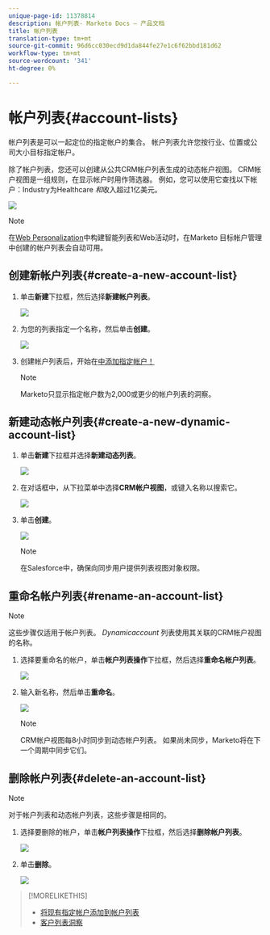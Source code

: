```yaml
---
unique-page-id: 11378814
description: 帐户列表- Marketo Docs — 产品文档
title: 帐户列表
translation-type: tm+mt
source-git-commit: 96d6cc030ecd9d1da844fe27e1c6f62bbd181d62
workflow-type: tm+mt
source-wordcount: '341'
ht-degree: 0%

---
```



# 帐户列表{#account-lists}

帐户列表是可以一起定位的指定帐户的集合。 帐户列表允许您按行业、位置或公司大小目标指定帐户。

除了帐户列表，您还可以创建从公共CRM帐户列表生成的动态帐户视图。 CRM帐户视图是一组规则，在显示帐户时用作筛选器。 例如，您可以使用它查找以下帐户：Industry为Healthcare *和*&#x200B;收入超过1亿美元。

![](assets/one.png)

>[!NOTE]
>
>在[Web Personalization](/help/marketo/product-docs/web-personalization/using-web-segments/web-segments.md)中构建智能列表和Web活动时，在Marketo 目标帐户管理中创建的帐户列表会自动可用。

## 创建新帐户列表{#create-a-new-account-list}

1. 单击&#x200B;**新建**&#x200B;下拉框，然后选择&#x200B;**新建帐户列表**。

   ![](assets/1a.png)

1. 为您的列表指定一个名称，然后单击&#x200B;**创建**。

   ![](assets/three-0.png)

1. 创建帐户列表后，开始在[中添加指定帐户！](/help/marketo/product-docs/target-account-management/target/named-accounts/add-an-existing-named-account-to-an-account-list.md)

   >[!NOTE]
   >
   >Marketo只显示指定帐户数为2,000或更少的帐户列表的洞察。

## 新建动态帐户列表{#create-a-new-dynamic-account-list}

1. 单击&#x200B;**新建**&#x200B;下拉框并选择&#x200B;**新建动态列表**。

   ![](assets/1.png)

1. 在对话框中，从下拉菜单中选择&#x200B;**CRM帐户视图**，或键入名称以搜索它。

   ![](assets/image2017-7-18-9-48-23.png)

1. 单击&#x200B;**创建**。

   ![](assets/step4.jpg)

   >[!NOTE]
   >
   >在Salesforce中，确保向同步用户提供列表视图对象权限。

## 重命名帐户列表{#rename-an-account-list}

>[!NOTE]
>
>这些步骤仅适用于帐户列表。 _Dynamicaccount_ 列表使用其关联的CRM帐户视图的名称。

1. 选择要重命名的帐户，单击&#x200B;**帐户列表操作**&#x200B;下拉框，然后选择&#x200B;**重命名帐户列表**。

   ![](assets/three.png)

1. 输入新名称，然后单击&#x200B;**重命名**。

   ![](assets/four.png)

   >[!NOTE]
   >
   >CRM帐户视图每8小时同步到动态帐户列表。 如果尚未同步，Marketo将在下一个周期中同步它们。

## 删除帐户列表{#delete-an-account-list}

>[!NOTE]
>
>对于帐户列表和动态帐户列表，这些步骤是相同的。

1. 选择要删除的帐户，单击&#x200B;**帐户列表操作**&#x200B;下拉框，然后选择&#x200B;**删除帐户列表**。

   ![](assets/five.png)

1. 单击&#x200B;**删除**。

   ![](assets/six.png)

>[!MORELIKETHIS]
>
>* [将现有指定帐户添加到帐户列表](/help/marketo/product-docs/target-account-management/target/named-accounts/add-an-existing-named-account-to-an-account-list.md)
>* [客户列表洞察](/help/marketo/product-docs/target-account-management/measure/account-list-insights.md)


